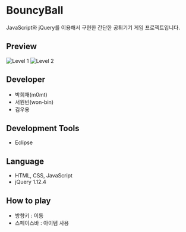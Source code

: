 # BouncyBall
JavaScript와 jQuery를 이용해서 구현한 간단한 공튀기기 게임 프로젝트입니다. 

Preview
---
![Level 1](https://user-images.githubusercontent.com/60736222/74797941-bedd2400-530f-11ea-8845-346280d25f45.PNG)
![Level 2](https://user-images.githubusercontent.com/60736222/74797688-0a430280-530f-11ea-818e-d079f1444db0.PNG)

Developer
---
* 박희재(m0mt)
* 서원빈(won-bin)
* 김우용

Development Tools
---
* Eclipse

Language
---
* HTML, CSS, JavaScript
* jQuery 1.12.4

How to play
---
* 방향키 : 이동
* 스페이스바 : 아이템 사용
